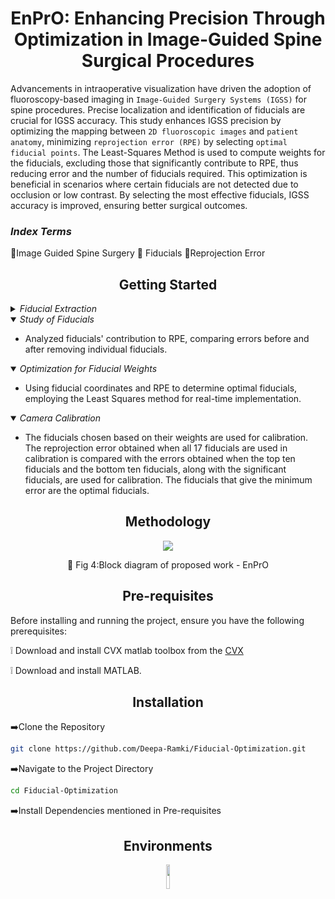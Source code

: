 <h1 align="center">EnPrO: Enhancing Precision Through
Optimization in Image-Guided Spine Surgical
Procedures</h1>

<p  align="center">  
  
 Advancements in intraoperative visualization have driven the adoption of fluoroscopy-based imaging in `Image-Guided Surgery Systems (IGSS)` for spine procedures. Precise localization and identification of fiducials are crucial for IGSS accuracy. This study enhances IGSS precision by optimizing the mapping between `2D fluoroscopic images` and `patient anatomy`, minimizing `reprojection error (RPE)` by selecting `optimal fiducial points`. The Least-Squares Method is used to compute weights for the fiducials, excluding those that significantly contribute to RPE, thus reducing error and the number of fiducials required. This optimization is beneficial in scenarios where certain fiducials are not detected due to occlusion or low contrast. By selecting the most effective fiducials, IGSS accuracy is improved, ensuring better surgical outcomes.
</p>

<h3 > <i>Index Terms</i> </h3> 

 :diamond_shape_with_a_dot_inside:Image Guided Spine Surgery
  :diamond_shape_with_a_dot_inside: Fiducials
  :diamond_shape_with_a_dot_inside:Reprojection Error

</div>


## <div align="center">Getting Started</div>

<details>
  <summary><i>Fiducial Extraction</i></summary>

  - Calibration drums have over 80 fiducials. Detection and identification involve image processing steps like filtering and connected component analysis.
</details>
<details open>
<summary><i>Study of Fiducials</i></summary>
  
  - Analyzed fiducials' contribution to RPE, comparing errors before and after removing individual fiducials.

</details>

<details open>
<summary><i>Optimization for Fiducial Weights</i></summary>
  
  - Using fiducial coordinates and RPE to determine optimal fiducials, employing the Least Squares method for real-time implementation.

</details>
<details open>
  <summary><i>Camera Calibration</i></summary>
  
- The fiducials chosen based on their weights are used for calibration. The reprojection
error obtained when all 17 fiducials are used in calibration is compared with the
errors obtained when the top ten fiducials and the bottom ten fiducials, along with the
significant fiducials, are used for calibration. The fiducials that give the minimum error
are the optimal fiducials.
</details>

## <div align="center">Methodology</div>

<p align="center">
  <img src=Figure_commonmark/Screenshot%202024-06-04%20161929.png>
</p>
<div align = "center">
  
  :small_orange_diamond: Fig 4:Block diagram of proposed work - EnPrO
</div>


## <div align="center">Pre-requisites</div>

Before installing and running the project, ensure you have the following prerequisites:

 :grey_exclamation: Download and install CVX matlab toolbox from the [CVX](https://cvxr.com/cvx/)
 
  :grey_exclamation: Download and install MATLAB.

  
## <div align="center">Installation</div>
:arrow_right:Clone the Repository
```bash
git clone https://github.com/Deepa-Ramki/Fiducial-Optimization.git
```

:arrow_right:Navigate to the Project Directory
```bash
cd Fiducial-Optimization
```
:arrow_right:Install Dependencies mentioned in Pre-requisites

## <div align="center">Environments</div>

<div align="center">
  <a href="https://www.mathworks.com/products/matlab.html">
    <img src="https://upload.wikimedia.org/wikipedia/commons/2/21/Matlab_Logo.png" width="10%" /></a>
</div>
